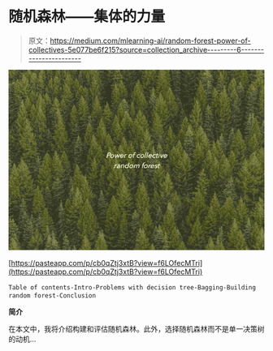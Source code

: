# 随机森林——集体的力量

> 原文：<https://medium.com/mlearning-ai/random-forest-power-of-collectives-5e077be6f215?source=collection_archive---------6----------------------->

![](img/3ea81fb392335427d7430b114777d0dc.png)

[https://pasteapp.com/p/cb0qZtj3xtB?view=f6LOfecMTri](https://pasteapp.com/p/cb0qZtj3xtB?view=f6LOfecMTri)

```
Table of contents-Intro-Problems with decision tree-Bagging-Building random forest-Conclusion
```

**简介**

在本文中，我将介绍构建和评估随机森林。此外，选择随机森林而不是单一决策树的动机…